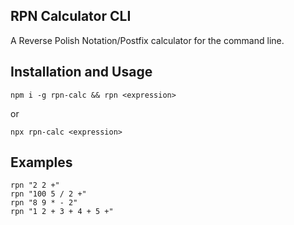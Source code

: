 ## RPN Calculator CLI

A Reverse Polish Notation/Postfix calculator for the command line.

## Installation and Usage

```
npm i -g rpn-calc && rpn <expression>
```

or

```
npx rpn-calc <expression>
```

## Examples

```
rpn "2 2 +"
rpn "100 5 / 2 +"
rpn "8 9 * - 2"
rpn "1 2 + 3 + 4 + 5 +"
```
